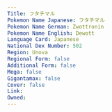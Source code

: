 ```yaml
---
﻿Title: フタチマル
Pokemon Name Japanese: フタチマル
Pokemon Name German: Zwottronin
Pokemon Name English: Dewott
Language Card: Japanese
National Dex Number: 502
Region: Unova
Regional Form: false
Additional Form: false
Mega: false
Gigantamax: false
Cover: false
Link: 
Owned: 
---
```


